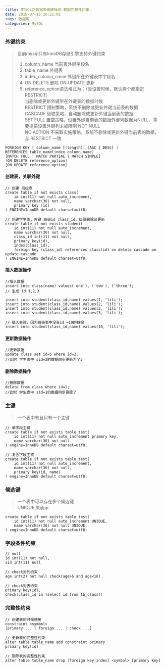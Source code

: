 ```yaml
---
title: MYSQL之数据表级联操作-数据完整性约束
date: 2018-07-15 20:21:01
tags: 数据库
categories: MySQL
---
```

### 外键约束
>目前mysql只有InnoDB存储引擎支持外键约束
>1. column_name 当前表外键字段名
>2. table_name 外键表
>3. index_column_name 外键所在外键表中字段名
>4. ON DELETE 删除  ON UPDATE 更新
>5. reference_option语法格式为：（没设置时候，默认两个都指定 RESTRICT）  
	当删除或更新外键所在外键表的数据时候   
	RESTRICT      限制策略，系统不删除或更新外键当前表的数据  
	CASCADE    	  级联策略，自动删除或更新外键当前表的数据  
	SET FULL 	  置空策略，设置外键当前表的数据外键列数据为NULL，需要提前设置外键列未被限制 NOT NULL  
	NO ACTION 	  不采取实施策略，系统不删除或更新外键当前表的数据，与 RESTRICT 一致


```
FOREIGN KEY ( column_name [(length)] [ASC | DESC] ) 
REFERENCES table_name(index_column_name)
[MATCH FULL | MATCH PARTIAL | MATCH SIMPLE]
[ON DELETE reference_option]
[ON UPDATE reference_option]
```

#### 创建表，关联外键
```
// 创建 班级表
create table if not exists class(
	id int(11) not null auto_increment,
	name varchar(30) not null,
	primary key (id)
) ENGINE=InnoDB default charset=utf8;

// 创建学生表，外键 班级id class_id，级联删除及更新
create table if not exists student(
	id int(11) not null auto_increment,
	name varchar(30) not null,
	class_id int(11) not null,
	primary key(id),
	index(class_id),
	foreign key (class_id) references class(id) on delete cascade on update cascade
) ENGINE=InnoDB default charset=utf8;
```


#### 插入数据操作
```
//插入数据
insert into class(name) values('one'), ('two'), ('three');
// 生成 id 1,2,3

insert into student(class_id,name) values(1, 'lili');
insert into student(class_id,name) values(2, 'lili');
insert into student(class_id,name) values(2, 'lili');
insert into student(class_id,name) values(3, 'lili');

// 插入失败，因为班级表中没有id =10的数据
insert into student(class_id,name) values(10, 'lili');
```

#### 更新数据操作
```
//更新数据
update class set id=5 where id=2;
//此时 学生表中 sid=2的数据同步更新为了5
```

#### 删除数据操作
```
//删除数据
delete from class where id=1;
//此时 学生表中 sid=1的数据同步删除了
```


### 主键
> 一个表中有且只有一个主键

```
// 单字段主键
create table if not exists table_test(
	id int(11) not null auto_increment primary key,
	name varchar(30) not null
) engine=InnoDB default charset=utf8;

// 复合字段主键
create table if not exists table_test(
	id int(11) not null auto_increment,
	name varchar(30) not null,
	primary key(id, name)
) engine=InnoDB default charset=utf8;
```

### 候选键
> 一个表中可以存在多个候选键  
UNIQUE 来表示

```
create table if not exists table_test(
	id int(11) not null auto_increment UNIQUE,
	name varchar(30) not null UNIQUE,
) engine=InnoDB default charset=utf8;
```

### 字段条件约束
```
// null
id int(11) not null,
sid int(11) null

// check对列约束
age int(2) not null check(age>6 and age<18)

// check对表约束
primary key(id),
check(class_id in (select id from tb_class))
```

### 完整性约束
```
// 创建表的时候使用
constraint <symbol>
[primary ... | foreign ... | check ...]

// 更新表的完整性约束
alter table table_name add constraint primary
primary key(id)

// 删除表的完整性约束
alter table table_name drop [foreign key|index] <symbol> [primary key]
```